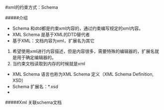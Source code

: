 #xml的约束方式：Schema

#####介绍
- Schema 和dtd都是约束xml内容的，通过约束编写规定的xml内容。
- XML Schema 是基于XML的DTD替代者
- 基于XML：文档内容为xml，扩展名为其它

1. 希望使用xml进行内容描述，但是内容很多，需要特殊的编辑器的，扩展名就是用于确定编辑器的。
2. 当约束文档读取到内存的时候就是xml

- XML Schema 语言也称为XML Schema 定义（XML Schema Definition, XSD）
- Schema 扩展名：*.xsd
- 

#####Xml 关联schema文档



